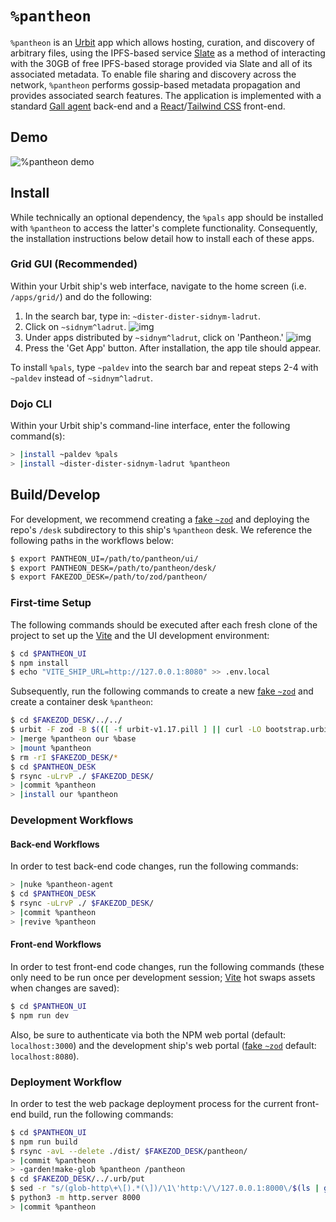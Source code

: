# `%pantheon` #

`%pantheon` is an [Urbit] app which allows hosting, curation, and discovery of
arbitrary files, using the IPFS-based service [Slate](https://slate.host) as a
method of interacting with the 30GB of free IPFS-based storage provided via
Slate and all of its associated metadata. To enable file sharing and discovery
across the network, `%pantheon` performs gossip-based metadata propagation and
provides associated search features. The application is implemented with a
standard [Gall agent][urbit-agent] back-end and a [React]/[Tailwind CSS]
front-end.

## Demo ##

![%pantheon demo](https://github.com/sidnym-ladrut/pantheon/raw/master/dat/pantheon-demo.gif)

## Install ##

While technically an optional dependency, the `%pals` app should be installed
with `%pantheon` to access the latter's complete functionality. Consequently,
the installation instructions below detail how to install each of these apps.

### Grid GUI (Recommended) ###

Within your Urbit ship's web interface, navigate to the home screen
(i.e. `/apps/grid/`) and do the following:

1. In the search bar, type in: `~dister-dister-sidnym-ladrut`.
1. Click on `~sidnym^ladrut`.
   ![img](https://github.com/sidnym-ladrut/quorum/raw/main/dat/install-1.png)
1. Under apps distributed by `~sidnym^ladrut`, click on 'Pantheon.'
   ![img](https://github.com/sidnym-ladrut/quorum/raw/main/dat/install-2.png)
1. Press the 'Get App' button. After installation, the app tile should appear.

To install `%pals`, type `~paldev` into the search bar and repeat steps 2-4
with `~paldev` instead of `~sidnym^ladrut`.

### Dojo CLI ###

Within your Urbit ship's command-line interface, enter the following command(s):

```bash
> |install ~paldev %pals
> |install ~dister-dister-sidnym-ladrut %pantheon
```

## Build/Develop ##

For development, we recommend creating a [fake `~zod`][fakezod] and deploying
the repo's `/desk` subdirectory to this ship's `%pantheon` desk. We reference the
following paths in the workflows below:

```bash
$ export PANTHEON_UI=/path/to/pantheon/ui/
$ export PANTHEON_DESK=/path/to/pantheon/desk/
$ export FAKEZOD_DESK=/path/to/zod/pantheon/
```

### First-time Setup ###

The following commands should be executed after each fresh clone of the project
to set up the [Vite] and the UI development environment:

```bash
$ cd $PANTHEON_UI
$ npm install
$ echo "VITE_SHIP_URL=http://127.0.0.1:8080" >> .env.local
```

Subsequently, run the following commands to create a new [fake `~zod`][fakezod]
and create a container desk `%pantheon`:

```bash
$ cd $FAKEZOD_DESK/../../
$ urbit -F zod -B $(([ -f urbit-v1.17.pill ] || curl -LO bootstrap.urbit.org/urbit-v1.17.pill) && echo "urbit-v1.17.pill")
> |merge %pantheon our %base
> |mount %pantheon
$ rm -rI $FAKEZOD_DESK/*
$ cd $PANTHEON_DESK
$ rsync -uLrvP ./ $FAKEZOD_DESK/
> |commit %pantheon
> |install our %pantheon
```

### Development Workflows ###

#### Back-end Workflows ####

In order to test back-end code changes, run the following commands:

```bash
> |nuke %pantheon-agent
$ cd $PANTHEON_DESK
$ rsync -uLrvP ./ $FAKEZOD_DESK/
> |commit %pantheon
> |revive %pantheon
```

#### Front-end Workflows ####

In order to test front-end code changes, run the following commands
(these only need to be run once per development session; [Vite] hot swaps
assets when changes are saved):

```bash
$ cd $PANTHEON_UI
$ npm run dev
```

Also, be sure to authenticate via both the NPM web portal (default:
`localhost:3000`) and the development ship's web portal ([fake `~zod`][fakezod]
default: `localhost:8080`).

### Deployment Workflow ###

In order to test the web package deployment process for the current
front-end build, run the following commands:

```bash
$ cd $PANTHEON_UI
$ npm run build
$ rsync -avL --delete ./dist/ $FAKEZOD_DESK/pantheon/
> |commit %pantheon
> -garden!make-glob %pantheon /pantheon
$ cd $FAKEZOD_DESK/../.urb/put
$ sed -r "s/(glob-http\+\[).*(\])/\1\'http:\/\/127.0.0.1:8000\/$(ls | grep glob)\' $(ls | grep glob | sed -r 's/glob-(.*)\.glob/\1/g')\2/g" -i ../../pantheon/desk.docket-0
$ python3 -m http.server 8000
> |commit %pantheon
```


[urbit]: https://urbit.org
[urbit-agent]: https://developers.urbit.org/reference/glossary/agent
[fakezod]: https://developers.urbit.org/guides/core/environment#development-ships
[react]: https://reactjs.org/
[tailwind css]: https://tailwindcss.com/
[vite]: https://vitejs.dev/
